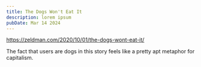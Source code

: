 ```yaml
---
title: The Dogs Won't Eat It
description: lorem ipsum
pubDate: Mar 14 2024
---
```

https://zeldman.com/2020/10/01/the-dogs-wont-eat-it/

The fact that users are dogs in this story feels like a pretty apt metaphor for capitalism.
